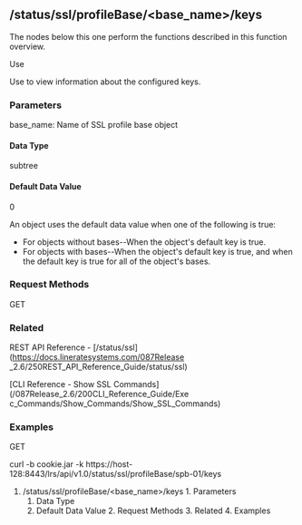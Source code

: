 ## /status/ssl/profileBase/<base_name>/keys

The nodes below this one perform the functions described in this function
overview.

Use

Use to view information about the configured keys.

### Parameters

base_name: Name of SSL profile base object

#### Data Type

subtree

#### Default Data Value

0

An object uses the default data value when one of the following is true:

  * For objects without bases--When the object's default key is true.
  * For objects with bases--When the object's default key is true, and when the default key is true for all of the object's bases.

### Request Methods

GET

### Related

REST API Reference - [/status/ssl](https://docs.lineratesystems.com/087Release
_2.6/250REST_API_Reference_Guide/status/ssl)

[CLI Reference - Show SSL Commands](/087Release_2.6/200CLI_Reference_Guide/Exe
c_Commands/Show_Commands/Show_SSL_Commands)

### Examples

GET

curl -b cookie.jar -k
https://host-128:8443/lrs/api/v1.0/status/ssl/profileBase/spb-01/keys

  1. /status/ssl/profileBase/<base_name>/keys
    1. Parameters
      1. Data Type
      2. Default Data Value
    2. Request Methods
    3. Related
    4. Examples

